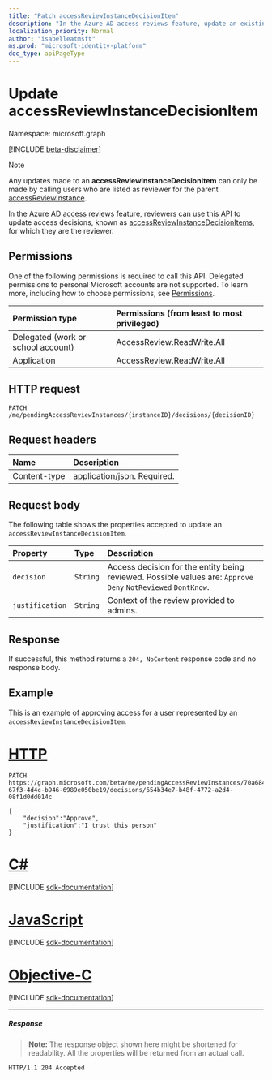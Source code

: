 ```yaml
---
title: "Patch accessReviewInstanceDecisionItem"
description: "In the Azure AD access reviews feature, update an existing accessReviewInstanceDecisionItem object that calling user is the reviewer of."
localization_priority: Normal
author: "isabelleatmsft"
ms.prod: "microsoft-identity-platform"
doc_type: apiPageType
---
```


# Update accessReviewInstanceDecisionItem

Namespace: microsoft.graph

[!INCLUDE [beta-disclaimer](../../includes/beta-disclaimer.md)]

>[!NOTE]
>Any updates made to an **accessReviewInstanceDecisionItem** can only be made by calling users who are listed as reviewer for the parent [accessReviewInstance](../resources/accessreviewinstance.md).

In the Azure AD [access reviews](../resources/accessreviewsv2-root.md) feature, reviewers can use this API to update access decisions, known as [accessReviewInstanceDecisionItems](../resources/accessreviewinstancedecisionitem.md), for which they are the reviewer.


## Permissions
One of the following permissions is required to call this API. Delegated permissions to personal Microsoft accounts are not supported. To learn more, including how to choose permissions, see [Permissions](/graph/permissions-reference).

|Permission type                        | Permissions (from least to most privileged)              |
|:--------------------------------------|:---------------------------------------------------------|
|Delegated (work or school account)     | AccessReview.ReadWrite.All |
|Application                            | AccessReview.ReadWrite.All |

## HTTP request
<!-- { "blockType": "ignored" } -->
```http
PATCH /me/pendingAccessReviewInstances/{instanceID}/decisions/{decisionID}
```
## Request headers
| Name         | Description |
|:-------------|:------------|
| Content-type | application/json. Required. |

## Request body
The following table shows the properties accepted to update an `accessReviewInstanceDecisionItem`.

| Property     | Type       | Description |
|:-------------|:------------|:------------|
| `decision`             |`String`                      | Access decision for the entity being reviewed. Possible values are: `Approve` `Deny` `NotReviewed` `DontKnow`. |
| `justification`    |`String`                       | Context of the review provided to admins. |

## Response
If successful, this method returns a `204, NoContent` response code and no response body.

## Example

This is an example of approving access for a user represented by an `accessReviewInstanceDecisionItem`.


# [HTTP](#tab/http)
<!-- {
  "blockType": "request",
  "name": "update_accessReviewInstanceDecisionItem"
}-->
```http
PATCH https://graph.microsoft.com/beta/me/pendingAccessReviewInstances/70a68410-67f3-4d4c-b946-6989e050be19/decisions/654b34e7-b48f-4772-a2d4-08f1d0dd014c

{
    "decision":"Approve",
    "justification":"I trust this person"
}
```
# [C#](#tab/csharp)
[!INCLUDE [sdk-documentation](../includes/snippets/snippets-sdk-documentation-link.md)]

# [JavaScript](#tab/javascript)
[!INCLUDE [sdk-documentation](../includes/snippets/snippets-sdk-documentation-link.md)]

# [Objective-C](#tab/objc)
[!INCLUDE [sdk-documentation](../includes/snippets/snippets-sdk-documentation-link.md)]

---


##### Response
>**Note:** The response object shown here might be shortened for readability. All the properties will be returned from an actual call.
<!-- {
  "blockType": "response",
  "truncated": true
} -->
```http
HTTP/1.1 204 Accepted
```

<!--
{
  "type": "#page.annotation",
  "description": "Update accessReviewInstanceDecisionItem",
  "keywords": "",
  "section": "documentation",
  "tocPath": "",
  "suppressions": [
  ]
}
-->
